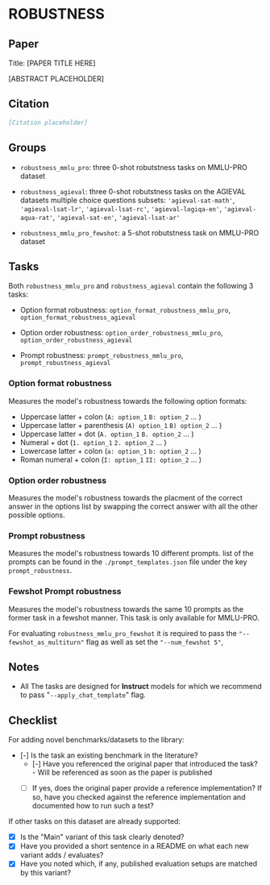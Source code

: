 # ROBUSTNESS

## Paper
Title: [PAPER TITLE HERE] <!--(PAPER_LINK_HERE) -->

[ABSTRACT PLACEHOLDER]


## Citation
```bib
[Citation placeholder]
```

## Groups

- `robustness_mmlu_pro`: three 0-shot robutstness tasks on MMLU-PRO dataset

- `robustness_agieval`: three 0-shot robutstness tasks on the AGIEVAL datasets multiple choice questions subsets:  `'agieval-sat-math'`, `'agieval-lsat-lr'`, `'agieval-lsat-rc'`, `'agieval-logiqa-en'`, `'agieval-aqua-rat'`, `'agieval-sat-en'`, `'agieval-lsat-ar'` 

- `robustness_mmlu_pro_fewshot`: a 5-shot robutstness task on MMLU-PRO dataset

## Tasks

Both `robustness_mmlu_pro` and `robustness_agieval` contain the following 3 tasks:

* Option format robustness: `option_format_robustness_mmlu_pro`, `option_format_robustness_agieval`

* Option order robustness: 
`option_order_robustness_mmlu_pro`, `option_order_robustness_agieval`

* Prompt robustness: 
`prompt_robustness_mmlu_pro`, 
`prompt_robustness_agieval`

### Option format robustness

Measures the model's robustness towards the following option formats:
<br>
- Uppercase latter + colon (`A: option_1` `B: option_2` ... )
- Uppercase latter + parenthesis (`A) option_1` `B) option_2` ... )
- Uppercase latter + dot (`A. option_1` `B. option_2` ... )
- Numeral + dot (`1. option_1` `2. option_2` ... )
- Lowercase latter + colon (`a: option_1` `b: option_2` ... )
- Roman numeral + colon (`I: option_1` `II: option_2` ... )

### Option order robustness

Measures the model's robustness towards the placment of the correct answer in the options list by swapping the correct answer with all the other possible options.

### Prompt robustness

Measures the model's robustness towards 10 different prompts. list of the prompts can be found in the `./prompt_templates.json` file under the key `prompt_robustness`.

### Fewshot Prompt robustness

Measures the model's robustness towards the same 10 prompts as the former task in a fewshot manner. This task is only available for MMLU-PRO.

For evaluating `robustness_mmlu_pro_fewshot` it is required to pass the `"--fewshot_as_multiturn"` flag as well as set the `"--num_fewshot 5"`,

## Notes

- All The tasks are designed for **Instruct** models for which we recommend to pass "`--apply_chat_template`" flag.


## Checklist

For adding novel benchmarks/datasets to the library:
* [-] Is the task an existing benchmark in the literature?
  * [-] Have you referenced the original paper that introduced the task? - Will be referenced as soon as the paper is published
  * [ ] If yes, does the original paper provide a reference implementation? If so, have you checked against the reference implementation and documented how to run such a test?


If other tasks on this dataset are already supported:
* [x] Is the "Main" variant of this task clearly denoted?
* [x] Have you provided a short sentence in a README on what each new variant adds / evaluates?
* [x] Have you noted which, if any, published evaluation setups are matched by this variant?